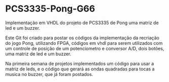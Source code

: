 # PCS3335-Pong-G66
Implementação em VHDL do projeto de PCS3335 de Pong uma matriz de led e um buzzer.

Este Git foi criado para postar os códigos da implementação da recriação do jogo Pong, utilizando FPGA, códigos em vhdl para serem utilizados com um controle de posição de um potenciometro e conversor A/D, dois botões, uma matriz de led e um buzzer.

Na primeira semana de projetos implementados um código para usar a matriz de leds, e o código que gerará as ondas quadradas para tocas a musica no buzzer, que já foram postados.

